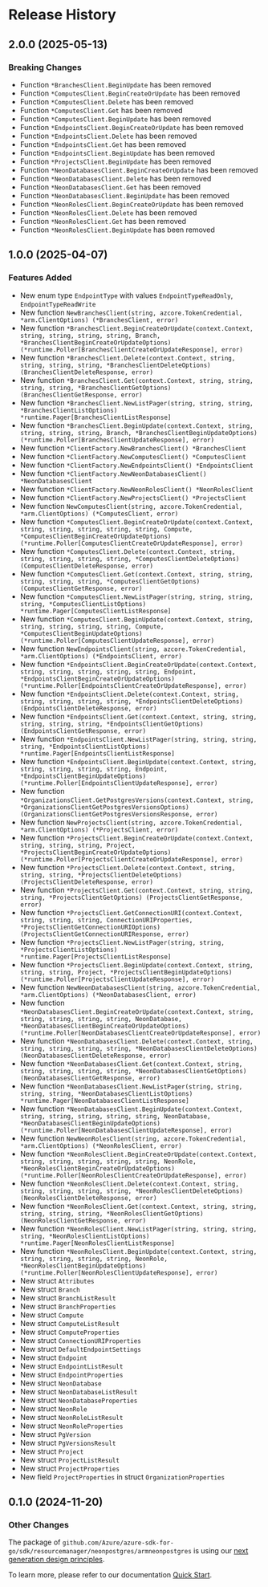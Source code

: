 # Release History

## 2.0.0 (2025-05-13)
### Breaking Changes

- Function `*BranchesClient.BeginUpdate` has been removed
- Function `*ComputesClient.BeginCreateOrUpdate` has been removed
- Function `*ComputesClient.Delete` has been removed
- Function `*ComputesClient.Get` has been removed
- Function `*ComputesClient.BeginUpdate` has been removed
- Function `*EndpointsClient.BeginCreateOrUpdate` has been removed
- Function `*EndpointsClient.Delete` has been removed
- Function `*EndpointsClient.Get` has been removed
- Function `*EndpointsClient.BeginUpdate` has been removed
- Function `*ProjectsClient.BeginUpdate` has been removed
- Function `*NeonDatabasesClient.BeginCreateOrUpdate` has been removed
- Function `*NeonDatabasesClient.Delete` has been removed
- Function `*NeonDatabasesClient.Get` has been removed
- Function `*NeonDatabasesClient.BeginUpdate` has been removed
- Function `*NeonRolesClient.BeginCreateOrUpdate` has been removed
- Function `*NeonRolesClient.Delete` has been removed
- Function `*NeonRolesClient.Get` has been removed
- Function `*NeonRolesClient.BeginUpdate` has been removed


## 1.0.0 (2025-04-07)
### Features Added

- New enum type `EndpointType` with values `EndpointTypeReadOnly`, `EndpointTypeReadWrite`
- New function `NewBranchesClient(string, azcore.TokenCredential, *arm.ClientOptions) (*BranchesClient, error)`
- New function `*BranchesClient.BeginCreateOrUpdate(context.Context, string, string, string, string, Branch, *BranchesClientBeginCreateOrUpdateOptions) (*runtime.Poller[BranchesClientCreateOrUpdateResponse], error)`
- New function `*BranchesClient.Delete(context.Context, string, string, string, string, *BranchesClientDeleteOptions) (BranchesClientDeleteResponse, error)`
- New function `*BranchesClient.Get(context.Context, string, string, string, string, *BranchesClientGetOptions) (BranchesClientGetResponse, error)`
- New function `*BranchesClient.NewListPager(string, string, string, *BranchesClientListOptions) *runtime.Pager[BranchesClientListResponse]`
- New function `*BranchesClient.BeginUpdate(context.Context, string, string, string, string, Branch, *BranchesClientBeginUpdateOptions) (*runtime.Poller[BranchesClientUpdateResponse], error)`
- New function `*ClientFactory.NewBranchesClient() *BranchesClient`
- New function `*ClientFactory.NewComputesClient() *ComputesClient`
- New function `*ClientFactory.NewEndpointsClient() *EndpointsClient`
- New function `*ClientFactory.NewNeonDatabasesClient() *NeonDatabasesClient`
- New function `*ClientFactory.NewNeonRolesClient() *NeonRolesClient`
- New function `*ClientFactory.NewProjectsClient() *ProjectsClient`
- New function `NewComputesClient(string, azcore.TokenCredential, *arm.ClientOptions) (*ComputesClient, error)`
- New function `*ComputesClient.BeginCreateOrUpdate(context.Context, string, string, string, string, string, Compute, *ComputesClientBeginCreateOrUpdateOptions) (*runtime.Poller[ComputesClientCreateOrUpdateResponse], error)`
- New function `*ComputesClient.Delete(context.Context, string, string, string, string, string, *ComputesClientDeleteOptions) (ComputesClientDeleteResponse, error)`
- New function `*ComputesClient.Get(context.Context, string, string, string, string, string, *ComputesClientGetOptions) (ComputesClientGetResponse, error)`
- New function `*ComputesClient.NewListPager(string, string, string, string, *ComputesClientListOptions) *runtime.Pager[ComputesClientListResponse]`
- New function `*ComputesClient.BeginUpdate(context.Context, string, string, string, string, string, Compute, *ComputesClientBeginUpdateOptions) (*runtime.Poller[ComputesClientUpdateResponse], error)`
- New function `NewEndpointsClient(string, azcore.TokenCredential, *arm.ClientOptions) (*EndpointsClient, error)`
- New function `*EndpointsClient.BeginCreateOrUpdate(context.Context, string, string, string, string, string, Endpoint, *EndpointsClientBeginCreateOrUpdateOptions) (*runtime.Poller[EndpointsClientCreateOrUpdateResponse], error)`
- New function `*EndpointsClient.Delete(context.Context, string, string, string, string, string, *EndpointsClientDeleteOptions) (EndpointsClientDeleteResponse, error)`
- New function `*EndpointsClient.Get(context.Context, string, string, string, string, string, *EndpointsClientGetOptions) (EndpointsClientGetResponse, error)`
- New function `*EndpointsClient.NewListPager(string, string, string, string, *EndpointsClientListOptions) *runtime.Pager[EndpointsClientListResponse]`
- New function `*EndpointsClient.BeginUpdate(context.Context, string, string, string, string, string, Endpoint, *EndpointsClientBeginUpdateOptions) (*runtime.Poller[EndpointsClientUpdateResponse], error)`
- New function `*OrganizationsClient.GetPostgresVersions(context.Context, string, *OrganizationsClientGetPostgresVersionsOptions) (OrganizationsClientGetPostgresVersionsResponse, error)`
- New function `NewProjectsClient(string, azcore.TokenCredential, *arm.ClientOptions) (*ProjectsClient, error)`
- New function `*ProjectsClient.BeginCreateOrUpdate(context.Context, string, string, string, Project, *ProjectsClientBeginCreateOrUpdateOptions) (*runtime.Poller[ProjectsClientCreateOrUpdateResponse], error)`
- New function `*ProjectsClient.Delete(context.Context, string, string, string, *ProjectsClientDeleteOptions) (ProjectsClientDeleteResponse, error)`
- New function `*ProjectsClient.Get(context.Context, string, string, string, *ProjectsClientGetOptions) (ProjectsClientGetResponse, error)`
- New function `*ProjectsClient.GetConnectionURI(context.Context, string, string, string, ConnectionURIProperties, *ProjectsClientGetConnectionURIOptions) (ProjectsClientGetConnectionURIResponse, error)`
- New function `*ProjectsClient.NewListPager(string, string, *ProjectsClientListOptions) *runtime.Pager[ProjectsClientListResponse]`
- New function `*ProjectsClient.BeginUpdate(context.Context, string, string, string, Project, *ProjectsClientBeginUpdateOptions) (*runtime.Poller[ProjectsClientUpdateResponse], error)`
- New function `NewNeonDatabasesClient(string, azcore.TokenCredential, *arm.ClientOptions) (*NeonDatabasesClient, error)`
- New function `*NeonDatabasesClient.BeginCreateOrUpdate(context.Context, string, string, string, string, string, NeonDatabase, *NeonDatabasesClientBeginCreateOrUpdateOptions) (*runtime.Poller[NeonDatabasesClientCreateOrUpdateResponse], error)`
- New function `*NeonDatabasesClient.Delete(context.Context, string, string, string, string, string, *NeonDatabasesClientDeleteOptions) (NeonDatabasesClientDeleteResponse, error)`
- New function `*NeonDatabasesClient.Get(context.Context, string, string, string, string, string, *NeonDatabasesClientGetOptions) (NeonDatabasesClientGetResponse, error)`
- New function `*NeonDatabasesClient.NewListPager(string, string, string, string, *NeonDatabasesClientListOptions) *runtime.Pager[NeonDatabasesClientListResponse]`
- New function `*NeonDatabasesClient.BeginUpdate(context.Context, string, string, string, string, string, NeonDatabase, *NeonDatabasesClientBeginUpdateOptions) (*runtime.Poller[NeonDatabasesClientUpdateResponse], error)`
- New function `NewNeonRolesClient(string, azcore.TokenCredential, *arm.ClientOptions) (*NeonRolesClient, error)`
- New function `*NeonRolesClient.BeginCreateOrUpdate(context.Context, string, string, string, string, string, NeonRole, *NeonRolesClientBeginCreateOrUpdateOptions) (*runtime.Poller[NeonRolesClientCreateOrUpdateResponse], error)`
- New function `*NeonRolesClient.Delete(context.Context, string, string, string, string, string, *NeonRolesClientDeleteOptions) (NeonRolesClientDeleteResponse, error)`
- New function `*NeonRolesClient.Get(context.Context, string, string, string, string, string, *NeonRolesClientGetOptions) (NeonRolesClientGetResponse, error)`
- New function `*NeonRolesClient.NewListPager(string, string, string, string, *NeonRolesClientListOptions) *runtime.Pager[NeonRolesClientListResponse]`
- New function `*NeonRolesClient.BeginUpdate(context.Context, string, string, string, string, string, NeonRole, *NeonRolesClientBeginUpdateOptions) (*runtime.Poller[NeonRolesClientUpdateResponse], error)`
- New struct `Attributes`
- New struct `Branch`
- New struct `BranchListResult`
- New struct `BranchProperties`
- New struct `Compute`
- New struct `ComputeListResult`
- New struct `ComputeProperties`
- New struct `ConnectionURIProperties`
- New struct `DefaultEndpointSettings`
- New struct `Endpoint`
- New struct `EndpointListResult`
- New struct `EndpointProperties`
- New struct `NeonDatabase`
- New struct `NeonDatabaseListResult`
- New struct `NeonDatabaseProperties`
- New struct `NeonRole`
- New struct `NeonRoleListResult`
- New struct `NeonRoleProperties`
- New struct `PgVersion`
- New struct `PgVersionsResult`
- New struct `Project`
- New struct `ProjectListResult`
- New struct `ProjectProperties`
- New field `ProjectProperties` in struct `OrganizationProperties`


## 0.1.0 (2024-11-20)
### Other Changes

The package of `github.com/Azure/azure-sdk-for-go/sdk/resourcemanager/neonpostgres/armneonpostgres` is using our [next generation design principles](https://azure.github.io/azure-sdk/general_introduction.html).

To learn more, please refer to our documentation [Quick Start](https://aka.ms/azsdk/go/mgmt).